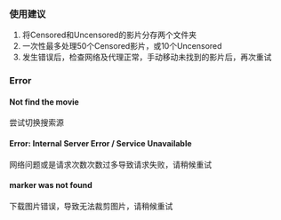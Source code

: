 ### 使用建议
1. 将Censored和Uncensored的影片分存两个文件夹
2. 一次性最多处理50个Censored影片，或10个Uncensored
3. 发生错误后，检查网络及代理正常，手动移动未找到的影片后，再次重试

### Error

#### Not find the movie
尝试切换搜索源

#### Error: Internal Server Error / Service Unavailable
网络问题或是请求次数次数过多导致请求失败，请稍候重试

#### marker was not found
下载图片错误，导致无法裁剪图片，请稍候重试
